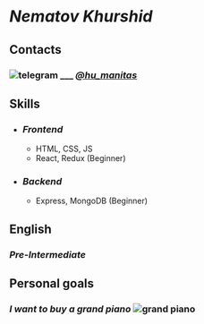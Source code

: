# _Nematov Khurshid_

## Contacts

### ![telegram]() ___ [_@hu_manitas_](https://t.me/hu_manitas)

## Skills

* ### _Frontend_
    * HTML, CSS, JS
    * React, Redux (Beginner)
* ### _Backend_
    * Express, MongoDB (Beginner)

## English

### _Pre-Intermediate_

## Personal goals

### _I want to buy a grand piano_  ![grand piano]()
